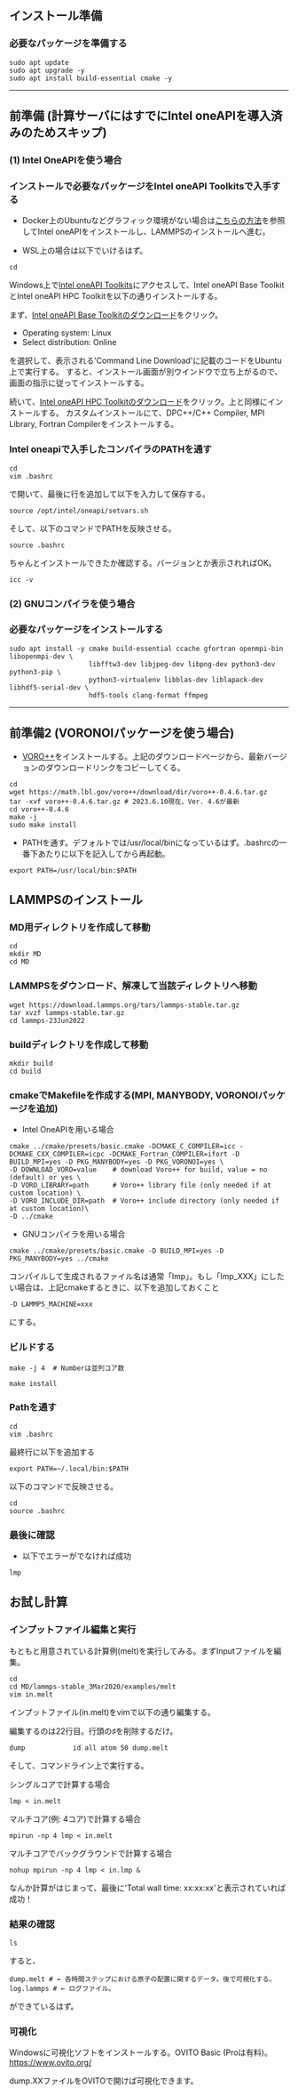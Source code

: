 ## インストール準備
### 必要なパッケージを準備する
```
sudo apt update
sudo apt upgrade -y
sudo apt install build-essential cmake -y
```

---

## 前準備 (計算サーバにはすでにIntel oneAPIを導入済みのためスキップ)
### (1) Intel OneAPIを使う場合
### インストールで必要なパッケージをIntel oneAPI Toolkitsで入手する

- Docker上のUbuntuなどグラフィック環境がない場合は[こちらの方法](../Docker_tutorial3/README.md)を参照してIntel oneAPIをインストールし、LAMMPSのインストールへ進む。

- WSL上の場合は以下でいけるはず。

```
cd
```

Windows上で[Intel oneAPI Toolkits](https://www.intel.com/content/www/us/en/developer/tools/oneapi/toolkits.html#gs.d1jvm6)にアクセスして、Intel oneAPI Base ToolkitとIntel oneAPI HPC Toolkitを以下の通りインストールする。

まず、[Intel oneAPI Base Toolkitのダウンロード](https://www.intel.com/content/www/us/en/developer/tools/oneapi/base-toolkit-download.html)をクリック。

- Operating system: Linux
- Select distribution: Online

を選択して、表示される'Command Line Download'に記載のコードをUbuntu上で実行する。
すると、インストール画面が別ウインドウで立ち上がるので、画面の指示に従ってインストールする。

続いて、[Intel oneAPI HPC Toolkitのダウンロード](https://www.intel.com/content/www/us/en/developer/tools/oneapi/hpc-toolkit-download.html)をクリック。上と同様にインストールする。
カスタムインストールにて、DPC++/C++ Compiler, MPI Library, Fortran Compilerをインストールする。

### Intel oneapiで入手したコンパイラのPATHを通す
```
cd
vim .bashrc
```
で開いて、最後に行を追加して以下を入力して保存する。
```
source /opt/intel/oneapi/setvars.sh
```
そして、以下のコマンドでPATHを反映させる。
```
source .bashrc
```
ちゃんとインストールできたか確認する。バージョンとか表示されればOK。
```
icc -v
```

### (2) GNUコンパイラを使う場合
### 必要なパッケージをインストールする
```
sudo apt install -y cmake build-essential ccache gfortran openmpi-bin libopenmpi-dev \
                    libfftw3-dev libjpeg-dev libpng-dev python3-dev python3-pip \
                    python3-virtualenv libblas-dev liblapack-dev libhdf5-serial-dev \
                    hdf5-tools clang-format ffmpeg
```

---

## 前準備2 (VORONOIパッケージを使う場合)
- [VORO++](https://math.lbl.gov/voro++/)をインストールする。上記のダウンロードページから、最新バージョンのダウンロードリンクをコピーしてくる。
```
cd
wget https://math.lbl.gov/voro++/download/dir/voro++-0.4.6.tar.gz
tar -xvf voro++-0.4.6.tar.gz # 2023.6.10現在、Ver. 4.6が最新
cd voro++-0.4.6
make -j
sudo make install
```
- PATHを通す。デフォルトでは/usr/local/binになっているはず。.bashrcの一番下あたりに以下を記入してから再起動。
```
export PATH=/usr/local/bin:$PATH
```



## LAMMPSのインストール

### MD用ディレクトリを作成して移動
```
cd
mkdir MD
cd MD
```

### LAMMPSをダウンロード、解凍して当該ディレクトリへ移動
```
wget https://download.lammps.org/tars/lammps-stable.tar.gz
tar xvzf lammps-stable.tar.gz
cd lammps-23Jun2022
```

### buildディレクトリを作成して移動
```
mkdir build
cd build
```
### cmakeでMakefileを作成する(MPI, MANYBODY, VORONOIパッケージを追加)
- Intel OneAPIを用いる場合
```
cmake ../cmake/presets/basic.cmake -DCMAKE_C_COMPILER=icc -DCMAKE_CXX_COMPILER=icpc -DCMAKE_Fortran_COMPILER=ifort -D BUILD_MPI=yes -D PKG_MANYBODY=yes -D PKG_VORONOI=yes \
-D DOWNLOAD_VORO=value    # download Voro++ for build, value = no (default) or yes \
-D VORO_LIBRARY=path      # Voro++ library file (only needed if at custom location) \
-D VORO_INCLUDE_DIR=path  # Voro++ include directory (only needed if at custom location)\
-D ../cmake
```
- GNUコンパイラを用いる場合
```
cmake ../cmake/presets/basic.cmake -D BUILD_MPI=yes -D PKG_MANYBODY=yes ../cmake
```
コンパイルして生成されるファイル名は通常「lmp」。もし「lmp_XXX」にしたい場合は、上記cmakeするときに、以下を追加しておくこと
```
-D LAMMPS_MACHINE=xxx
```
にする。

### ビルドする
```
make -j 4  # Numberは並列コア数
```
```
make install
```
### Pathを通す
```
cd
vim .bashrc
```
最終行に以下を追加する
```
export PATH=~/.local/bin:$PATH
```
以下のコマンドで反映させる。
```
cd
source .bashrc
```

### 最後に確認
- 以下でエラーがでなければ成功
```
lmp
```

## お試し計算
### インプットファイル編集と実行 
もともと用意されている計算例(melt)を実行してみる。まずInputファイルを編集。
```
cd
cd MD/lammps-stable_3Mar2020/examples/melt
vim in.melt
```
インプットファイル(in.melt)をvimで以下の通り編集する。

編集するのは22行目。行頭の♯を削除するだけ。
```
dump            id all atom 50 dump.melt
```

そして、コマンドライン上で実行する。

シングルコアで計算する場合
```
lmp < in.melt
```
マルチコア(例: 4コア)で計算する場合
```
mpirun -np 4 lmp < in.melt
```
マルチコアでバックグラウンドで計算する場合
```
nohup mpirun -np 4 lmp < in.lmp &
```

なんか計算がはじまって、最後に'Total wall time: xx:xx:xx'と表示されていれば成功！

### 結果の確認
```
ls
```
すると、
```
dump.melt # ← 各時間ステップにおける原子の配置に関するデータ。後で可視化する。
log.lammps # ← ログファイル。
```
ができているはず。

### 可視化
Windowsに可視化ソフトをインストールする。OVITO Basic (Proは有料)。
https://www.ovito.org/


dump.XXファイルをOVITOで開けば可視化できます。
